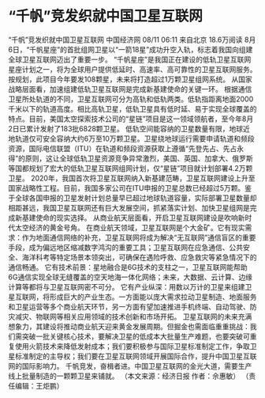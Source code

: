 # “千帆”竞发织就中国卫星互联网

“千帆”竞发织就中国卫星互联网
中国经济网
08/11 06:11  来自北京
18.6万阅读
8月6日，“千帆星座”的首批组网卫星以“一箭18星”成功升空入轨，标志着我国向组建全球卫星互联网迈出了重要一步。
“千帆星座”是我国正在建设的低轨卫星互联网星座计划之一，将为全球用户提供低延时、高速率、高可靠性的卫星互联网服务。按规划，此项目今年要发108颗星，未来将打造超过1万颗卫星组网系统。
从国家战略层面看，加速组建低轨卫星互联网是完成新基建使命的关键一环。
根据通信卫星所处轨道的不同，卫星互联网可分为高轨和低轨两类。低轨指距离地面2000千米以下的轨道高度。相比高轨卫星，低轨卫星具有低时延、易于实现全球覆盖的特点。目前，美国太空探索技术公司的“星链”项目是这一领域领航者，至今年8月2日已累计发射了183批6828颗卫星。
低轨空间能容纳的卫星数量有限，地球近地轨道仅可安全容纳大约6万至10万颗卫星。卫星绕地球运行需要申请轨道和频段资源，国际电信联盟（ITU）在轨道和频段资源获取上遵循“先登先占、先占永得”的原则，这让全球低轨卫星资源竞争异常激烈，美国、英国、加拿大、俄罗斯等国都规划了宏大的低轨卫星互联网组网计划，仅“星链”项目就计划部署4.2万颗卫星。
2020年，我国首次将卫星互联网纳入新基建范畴，卫星互联网建设上升至国家战略性工程。目前，我国多家公司在ITU申报的卫星总数已经超过5万颗。鉴于全球各国申报的卫星发射计划总量早已超过地球轨道容量，实际部署卫星数量却相距甚远，我国卫星互联网还有巨大发展空间，抓紧落实计划、加快卫星组网是完成新基建使命的现实选择。
从商业航天层面看，开启卫星互联网建设是吹响新时代太空经济的黄金号角。
在商业航天领域，卫星互联网是个大金矿。它有现实需求：作为地面通信网络的补充，卫星互联网将成为解决“无互联网”通信盲区的重要手段，成为偏远地区缩减数字鸿沟的重要工具；卫星互联网在应急通信、公共安全、海洋科考等特定场景本领突出，可确保在遇险呼救、应急救灾等紧急情况下的通信畅通。
它有技术前景：星地融合是6G技术的支柱之一，卫星互联网能帮助6G通信实现全球无缝覆盖的空天地海一体化网络；未来，大数据、云计算、边缘计算等都将与卫星互联网密不可分。
它有产业纵深：用数以万计的卫星来组建卫星互联网，将形成巨大的产业生态。一方面能以庞大需求拉动卫星制造、地面服务和卫星运营等多个商业航天环节，另一方面有望加速推进手机终端、自动驾驶、防灾减灾、物联网等相关应用领域的技术创新和市场开拓。
卫星互联网的未来充满想象力，其建设将推动商业航天迎来黄金发展周期。但掘金也需面临重重挑战：我们需突破一批关键核心技术，要解决卫星的低成本大批量生产难题，也要突破可重复使用火箭技术来降低发射成本；我们要积极参与国际卫星标准制定工作，争取卫星标准制定的主导权；我们要在卫星互联网领域开展国际合作，提升中国卫星互联网的国际影响力。
千帆竞发，奋楫者进。中国卫星互联网的金光大道，需要生产线上批量制造的一颗颗卫星来铺就。 （本文来源：经济日报 作者：佘惠敏）
（责任编辑：王炬鹏）